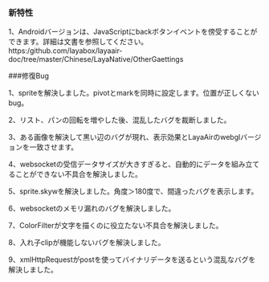 ### 新特性

1、Androidバージョンは、JavaScriptにbackボタンイベントを傍受することができます。詳細は文書を参照してください。https:/github.com/layabox/layaair-doc/tree/master/Chinese/LayaNative/OtherGaettings

###修復Bug

1、spriteを解決しました。pivotとmarkを同時に設定します。位置が正しくないbug。

2、リスト、パンの回転を増やした後、混乱したバグを裁断しました。

3、ある画像を解決して黒い辺のバグが現れ、表示効果とLayaAirのwebglバージョンを一致させます。

4、websocketの受信データサイズが大きすぎると、自動的にデータを組み立てることができない不具合を解決しました。

5、sprite.skywを解決しました。角度＞180度で、間違ったバグを表示します。

6、websocketのメモリ漏れのバグを解決しました。

7、ColorFilterが文字を描くのに役立たない不具合を解決しました。

8、入れ子clipが機能しないバグを解決しました。

9、xmlHttpRequestがpostを使ってバイナリデータを送るという混乱なバグを解決しました。